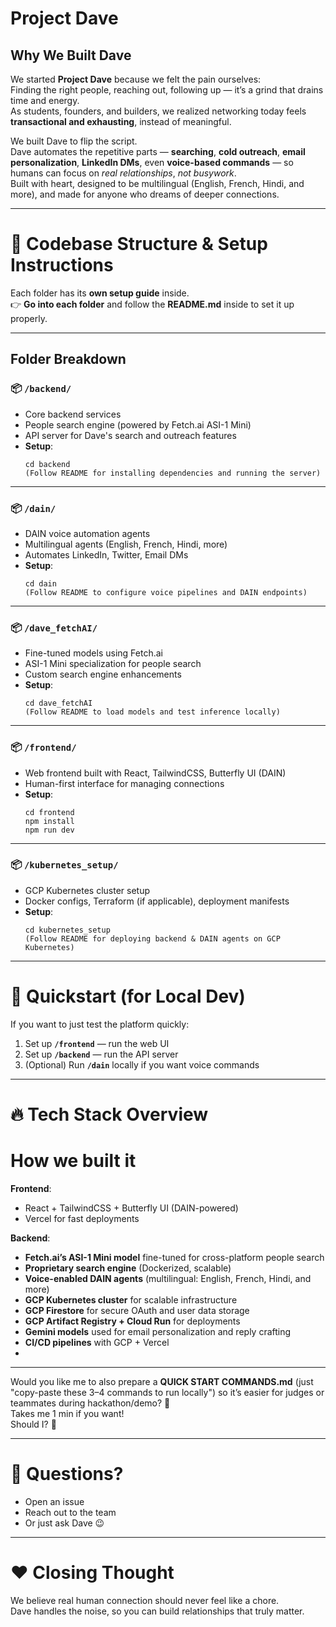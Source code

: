 # Project Dave

## Why We Built Dave
We started **Project Dave** because we felt the pain ourselves:  
Finding the right people, reaching out, following up — it’s a grind that drains time and energy.  
As students, founders, and builders, we realized networking today feels **transactional and exhausting**, instead of meaningful.

We built Dave to flip the script.  
Dave automates the repetitive parts — **searching**, **cold outreach**, **email personalization**, **LinkedIn DMs**, even **voice-based commands** — so humans can focus on *real relationships*, *not busywork*.  
Built with heart, designed to be multilingual (English, French, Hindi, and more), and made for anyone who dreams of deeper connections.

---

# 📂 Codebase Structure & Setup Instructions

Each folder has its **own setup guide** inside.  
👉 **Go into each folder** and follow the **README.md** inside to set it up properly.

---

## Folder Breakdown

### 📦 `/backend/`
- Core backend services
- People search engine (powered by Fetch.ai ASI-1 Mini)
- API server for Dave's search and outreach features
- **Setup**:
  ```
  cd backend
  (Follow README for installing dependencies and running the server)
  ```

---

### 📦 `/dain/`
- DAIN voice automation agents
- Multilingual agents (English, French, Hindi, more)
- Automates LinkedIn, Twitter, Email DMs
- **Setup**:
  ```
  cd dain
  (Follow README to configure voice pipelines and DAIN endpoints)
  ```

---

### 📦 `/dave_fetchAI/`
- Fine-tuned models using Fetch.ai
- ASI-1 Mini specialization for people search
- Custom search engine enhancements
- **Setup**:
  ```
  cd dave_fetchAI
  (Follow README to load models and test inference locally)
  ```

---

### 📦 `/frontend/`
- Web frontend built with React, TailwindCSS, Butterfly UI (DAIN)
- Human-first interface for managing connections
- **Setup**:
  ```
  cd frontend
  npm install
  npm run dev
  ```

---

### 📦 `/kubernetes_setup/`
- GCP Kubernetes cluster setup
- Docker configs, Terraform (if applicable), deployment manifests
- **Setup**:
  ```
  cd kubernetes_setup
  (Follow README for deploying backend & DAIN agents on GCP Kubernetes)
  ```

---

# 🚀 Quickstart (for Local Dev)
If you want to just test the platform quickly:
1. Set up **`/frontend`** — run the web UI
2. Set up **`/backend`** — run the API server
3. (Optional) Run **`/dain`** locally if you want voice commands

---

# 🔥 Tech Stack Overview

# How we built it

**Frontend**:  
- React + TailwindCSS + Butterfly UI (DAIN-powered)  
- Vercel for fast deployments

**Backend**:  
- **Fetch.ai’s ASI-1 Mini model** fine-tuned for cross-platform people search  
- **Proprietary search engine** (Dockerized, scalable)  
- **Voice-enabled DAIN agents** (multilingual: English, French, Hindi, and more)  
- **GCP Kubernetes cluster** for scalable infrastructure  
- **GCP Firestore** for secure OAuth and user data storage  
- **GCP Artifact Registry + Cloud Run** for deployments  
- **Gemini models** used for email personalization and reply crafting  
- **CI/CD pipelines** with GCP + Vercel
- 
---

Would you like me to also prepare a **QUICK START COMMANDS.md** (just "copy-paste these 3–4 commands to run locally") so it’s easier for judges or teammates during hackathon/demo? 🚀  
Takes me 1 min if you want!  
Should I? 🎯

---

# 💬 Questions?
- Open an issue
- Reach out to the team
- Or just ask Dave 😉

---

# ❤️ Closing Thought
We believe real human connection should never feel like a chore.  
Dave handles the noise, so you can build relationships that truly matter.
